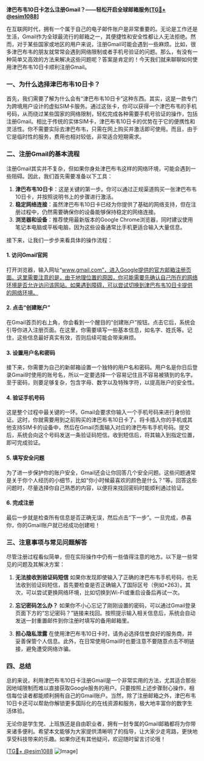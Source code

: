 **津巴布韦10日卡怎么注册Gmail？——轻松开启全球邮箱服务[[TG💪+ @esim1088](https://t.me/s/esim1088)]**

在互联网时代，拥有一个属于自己的电子邮件账户是非常重要的。无论是工作还是生活，Gmail作为全球最流行的邮箱之一，其便捷性和安全性都让人无法拒绝。然而，对于某些国家或地区的用户来说，注册Gmail可能会遇到一些麻烦。比如，很多津巴布韦的朋友就常常会遇到网络限制或者手机号验证的问题。那么，有没有一种简单又高效的方法来解决这些问题呢？答案是肯定的！今天我们就来聊聊如何使用津巴布韦10日卡顺利注册Gmail。

### 一、为什么选择津巴布韦10日卡？

首先，我们需要了解为什么会有“津巴布韦10日卡”这种东西。其实，这是一款专门为跨境用户设计的虚拟SIM卡服务。通过这张卡，你可以获得一个津巴布韦的手机号码，从而绕过某些国家的网络限制，轻松完成各种需要手机号验证的操作，包括注册Gmail。相比于传统的实体SIM卡，津巴布韦10日卡的优势在于它的便携性和灵活性。你不需要实际去津巴布韦，只需在网上购买并激活即可使用。而且，由于它是临时性的服务，费用也相对较低，非常适合短期需求。

### 二、注册Gmail的基本流程

注册Gmail其实并不复杂，但如果你身处津巴布韦这样的网络环境，可能会遇到一些阻碍。因此，我们首先需要准备以下工具：

1. **津巴布韦10日卡**：这是关键的第一步。你可以通过正规渠道购买一张津巴布韦10日卡，并按照说明书上的步骤进行激活。
2. **稳定网络连接**：虽然津巴布韦10日卡已经为你提供了基础的网络支持，但在注册过程中，仍然需要确保你的设备能够保持稳定的网络连接。
3. **浏览器和设备**：推荐使用最新版本的Google Chrome浏览器，同时建议使用笔记本电脑或平板电脑，因为这些设备通常比手机更适合输入大量信息。

接下来，让我们一步步来看具体的操作流程：

#### 1. 访问Gmail官网
打开浏览器，输入网址“www.gmail.com”，进入Google提供的官方邮箱注册页面。这里需要注意的是，由于地理位置的原因，你可能需要先确认自己所在的网络环境是否允许访问该网站。如果遇到障碍，可以尝试切换到津巴布韦10日卡提供的网络环境。

#### 2. 点击“创建账户”
在Gmail首页的右上角，你会看到一个醒目的“创建账户”按钮。点击它后，系统会引导你进入注册页面。在这里，你需要填写一些基本信息，如名字、姓氏等。记住，这些信息最好真实有效，否则后续可能会带来麻烦。

#### 3. 设置用户名和密码
接下来，你需要为自己的新邮箱设置一个独特的用户名和密码。用户名是你日后登录Gmail时使用的账号名，所以一定要选择一个容易记住且不容易被猜到的名字。至于密码，则要足够复杂，包含字母、数字以及特殊字符，以提高账户的安全性。

#### 4. 验证手机号码
这是整个过程中最关键的一环。Gmail会要求你输入一个手机号码来进行身份验证。这时，你就需要用到之前购买的津巴布韦10日卡了。将卡插入你的手机或其他支持SIM卡的设备中，然后在Gmail页面输入对应的津巴布韦手机号码。提交后，系统会向这个号码发送一条验证码短信。收到短信后，将其输入到指定位置，即可完成验证。

#### 5. 填写安全问题
为了进一步保护你的账户安全，Gmail还会让你回答几个安全问题。这些问题通常是关于你个人经历的小细节，比如“你小时候最喜欢的颜色是什么？”等。回答这些问题时，尽量选择你自己熟悉的内容，以便将来找回密码时能顺利通过验证。

#### 6. 完成注册
最后一步就是检查所有信息是否正确无误，然后点击“下一步”。一旦完成，恭喜你，你的Gmail账户就已经成功创建啦！

### 三、注意事项与常见问题解答

尽管注册过程看似简单，但在实际操作中仍有一些值得注意的地方。以下是一些常见的问题及其解决方案：

1. **无法接收到验证码短信**
   如果你发现即使输入了正确的津巴布韦手机号码，也无法收到验证码短信，首先要检查是否正确输入了国际区号（例如+263）。其次，可以尝试更换网络环境，比如切换到Wi-Fi或重启设备后再试一次。

2. **忘记密码怎么办？**
   如果你不小心忘记了刚刚设置的密码，可以通过Gmail登录页面下方的“忘记密码？”链接来找回。按照提示输入相关信息后，系统会自动发送一封重置邮件到你注册时填写的备用邮箱里。

3. **担心隐私泄露**
   在使用津巴布韦10日卡时，请务必选择信誉良好的服务商，并妥善保管个人信息。此外，在日常使用Gmail时也要注意不要随意点击不明链接，避免遭受网络诈骗。

### 四、总结

总的来说，利用津巴布韦10日卡注册Gmail是一个非常实用的方法，尤其适合那些因地域限制而难以直接获取Google服务的用户。只要按照上述步骤耐心操作，相信每位读者都能顺利拥有自己的Gmail账户。当然，除了注册邮箱之外，津巴布韦10日卡还可以帮助你解锁更多国际化的在线资源和服务，极大地丰富你的数字生活体验。

无论你是学生党、上班族还是自由职业者，拥有一封专属的Gmail邮箱都将为你带来诸多便利。希望本文能够为大家提供清晰明了的指导，让大家少走弯路，更快地享受科技带来的乐趣。如果你还有其他疑问，欢迎随时留言讨论哦！

[[TG💪+ @esim1088](https://t.me/s/esim1088) ![Image](https://i.postimg.cc/4NQfJmqS/Snipaste-2025-05-13-00-14-12.png)]